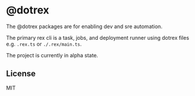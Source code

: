 # @dotrex

The @dotrex packages are for enabling dev and sre automation.

The primary rex cli is a task, jobs, and deployment runner using dotrex files
e.g.  `.rex.ts` or `./.rex/main.ts`.

The project is currently in alpha state.

## License

MIT

